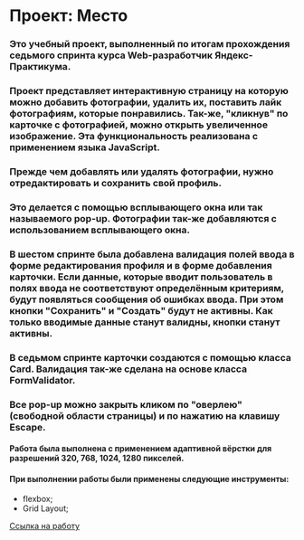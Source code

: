 # Проект: Место
### Это учебный проект, выполненный по итогам прохождения седьмого спринта курса Web-разработчик Яндекс-Практикума.
### Проект представляет интерактивную страницу на которую можно добавить фотографии, удалить их, поставить лайк фотографиям, которые понравились. Так-же, "кликнув" по карточке с фотографией, можно открыть увеличенное изображение. Эта функциональность реализована с применением языка JavaScript.
### Прежде чем добавлять или удалять фотографии, нужно отредактировать и сохранить свой профиль.
### Это делается с помощью всплывающего окна или так называемого pop-up. Фотографии так-же добавляются с использованием всплывающего окна.
### В шестом спринте была добавлена валидация полей ввода в форме редактирования профиля и в форме добавления карточки. Если данные, которые вводит пользователь в полях ввода не соответствуют определённым критериям, будут появляться сообщения об ошибках ввода. При этом кнопки "Сохранить" и "Создать" будут не активны. Как только вводимые данные станут валидны, кнопки станут активны.
### В седьмом спринте карточки создаются с помощью класса Card. Валидация так-же сделана на основе класса FormValidator.
### Все pop-up можно закрыть кликом по "оверлею"(свободной области страницы) и по нажатию на клавишу Escape.
#### Работа была выполнена с применением адаптивной вёрстки для разрешений 320, 768, 1024, 1280 пикселей.
#### При выполнении работы были применены следующие инструменты:
* flexbox;
* Grid Layout;

[Ссылка на работу](https://anatoly-air.github.io/mesto)
